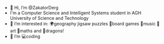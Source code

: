 - 👋 Hi, I’m @ZakatorDerg
- I'm a Computer Science and Intelligent Systems student in AGH University of Science and Technology
- 👀 I’m interested in: 🌍geography  jigsaw puzzles 🎲board games 🎵music 🎨art 🔢maths and 🐉dragons!
- 🌱 I’m 💻coding 
<!---
ZakatorDerg/ZakatorDerg is a ✨ special ✨ repository because its `README.md` (this file) appears on your GitHub profile.
You can click the Preview link to take a look at your changes.
--->
